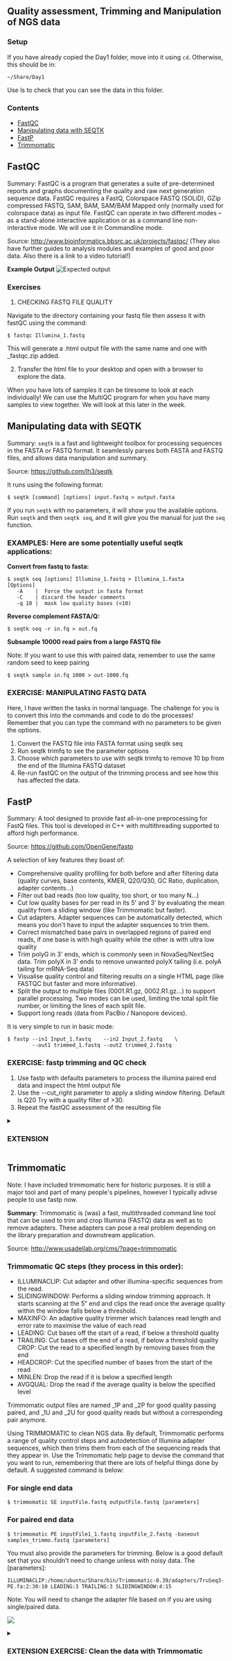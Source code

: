## Quality assessment, Trimming and Manipulation of NGS data 
### Setup
If you have already copied the Day1 folder, move into it using ```cd```. Otherwise, this should be in: 
```
~/Share/Day1
```
Use ls to check that you can see the data in this folder.

### Contents
- [FastQC](#fastqc)
- [Manipulating data with SEQTK](#manipulating-data-with-seqtk)
- [FastP](#fastp)
- [Trimmomatic](#trimmomatic)


## FastQC 
Summary: FastQC is a program that generates a suite of pre-determined reports and graphs documenting the quality and raw next generation sequence data. FastQC requires a FastQ, Colorspace FASTQ (SOLiD), GZip compressed FASTQ, SAM, BAM, SAM/BAM Mapped only (normally used for colorspace data) as input file. FastQC can operate in two different modes – as a stand-alone interactive application or as a command line non-interactive mode.  We will use it in Commandline mode.

Source: http://www.bioinformatics.bbsrc.ac.uk/projects/fastqc/ (They also have further guides to analysis modules and examples of good and poor data. Also there is a link to a video tutorial!)

__Example Output__
![Expected output](images/FastQC_report.png)

### Exercises
1.  CHECKING FASTQ FILE QUALITY

Navigate to the directory containing your fastq file then assess it with fastQC using the command:
```
$ fastqc Illumina_1.fastq
```
This will generate a .html output file with the same name and one with _fastqc.zip added.

2. Transfer the html file to your desktop and open with a browser to explore the data.

When you have lots of samples it can be tiresome to look at each individually! We can use the MultiQC program for when you have many samples to view together. We will look at this later in the week.


## Manipulating data with SEQTK  

Summary: ```seqtk``` is a fast and lightweight toolbox for processing sequences in the FASTA or FASTQ format. It seamlessly parses both FASTA and FASTQ files, and allows data manipulation and summary. 

Source: https://github.com/lh3/seqtk 

It runs using the following format:
```
$ seqtk [command] [options] input.fastq > output.fasta
```
If you run ```seqtk``` with no parameters, it will show you the available options. Run ```seqtk``` and then ```seqtk seq```, and it will give you the manual for just the ```seq``` function.

### EXAMPLES: Here are some potentially useful seqtk applications:
__Convert from fastq to fasta:__
```
$ seqtk seq [options] Illumina_1.fastq > Illumina_1.fasta
[Options]
   -A    |  Force the output in fasta format
   -C    | discard the header comments
   -q 10 |  mask low quality bases (<10)
```
__Reverse complement FASTA/Q:__
```
$ seqtk seq -r in.fq > out.fq
```

__Subsample 10000 read pairs from a large FASTQ file__

Note: If you want to use this with paired data, remember to use the same random seed to keep pairing
```
$ seqtk sample in.fq 1000 > out-1000.fq
```

### EXERCISE: MANIPULATING FASTQ DATA
Here, I have written the tasks in normal language. The challenge for you is to convert this into the commands and code to do the processes! Remember that you can type the command with no parameters to be given the options.
1. Convert the FASTQ file into FASTA format using seqtk seq
2. Run seqtk trimfq to see the parameter options
3. Choose which parameters to use with seqtk trimfq to remove 10 bp from the end of the Illumina FASTQ dataset 
4. Re-run fastQC on the output of the trimming process and see how this has affected the data.

## FastP
Summary: A tool designed to provide fast all-in-one preprocessing for FastQ files. This tool is developed in C++ with multithreading supported to afford high performance.

Source: https://github.com/OpenGene/fastp 

A selection of key features they boast of:
* Comprehensive quality profiling for both before and after filtering data (quality curves, base contents, KMER, Q20/Q30, GC Ratio, duplication, adapter contents...)
* Filter out bad reads (too low quality, too short, or too many N...)
* Cut low quality bases for per read in its 5' and 3' by evaluating the mean quality from a sliding window (like Trimmomatic but faster).
* Cut adapters. Adapter sequences can be automatically detected, which means you don't have to input the adapter sequences to trim them.
* Correct mismatched base pairs in overlapped regions of paired end reads, if one base is with high quality while the other is with ultra low quality
* Trim polyG in 3' ends, which is commonly seen in NovaSeq/NextSeq data. Trim polyX in 3' ends to remove unwanted polyX tailing (i.e. polyA tailing for mRNA-Seq data)
* Visualise quality control and filtering results on a single HTML page (like FASTQC but faster and more informative).
* Split the output to multiple files (0001.R1.gz, 0002.R1.gz...) to support parallel processing. Two modes can be used, limiting the total split file number, or limiting the lines of each split file.
* Support long reads (data from PacBio / Nanopore devices).

It is very simple to run in basic mode:
```
$ fastp --in1 Input_1.fastq    --in2 Input_2.fastq    \
        --out1 trimmed_1.fastq --out2 trimmed_2.fastq
```

### EXERCISE: fastp trimming and QC check

1. Use fastp with defaults parameters to process the illumina paired end data and inspect the html output file
2. Use the --cut_right parameter to apply a sliding window filtering. Default is Q20 Try with a quality filter of >30.
3. Repeat the fastQC assessment of the resulting file

<details>
  <summary>
  
  ### EXTENSION
  
  </summary>
    4. Use the “merge” parameter to combine the overlapping paired end reads into contigs. What proportion overlap?
    5. Repeat FastQC on this new output

</details>

## Trimmomatic 
Note: I have included trimmomatic here for historic purposes. It is still a major tool and part of many people's pipelines, however I typically adivse people to use fastp now.

__Summary__: Trimmomatic is (was) a fast, multithreaded command line tool that can be used to trim and crop Illumina (FASTQ) data as well as to remove adapters. These adapters can pose a real problem depending on the library preparation and downstream application. 

Source: http://www.usadellab.org/cms/?page=trimmomatic 

### Trimmomatic QC steps (they process in this order):
- ILLUMINACLIP: Cut adapter and other illumina-specific sequences from the read. 
- SLIDINGWINDOW: Performs a sliding window trimming approach. It starts scanning at the 5‟ end and clips the read once the average quality within the window falls below a threshold. 
- MAXINFO: An adaptive quality trimmer which balances read length and error rate to maximise the value of each read 
- LEADING: Cut bases off the start of a read, if below a threshold quality 
- TRAILING: Cut bases off the end of a read, if below a threshold quality CROP: Cut the read to a specified length by removing bases from the end 
- HEADCROP: Cut the specified number of bases from the start of the read 
- MINLEN: Drop the read if it is below a specified length 
- AVGQUAL: Drop the read if the average quality is below the specified level 

Trimmomatic output files are named _1P and _2P for good quality passing paired, and _1U and _2U for good quality reads but without a corresponding pair anymore.

Using TRIMMOMATIC to clean NGS data.
By default, Trimmomatic performs a range of quality control steps and autodetection of Illumina adapter sequences, which then trims them from each of the sequencing reads that they appear in. Use the Trimmomatic help page to devise the command that you want to run, remembering that there are lots of helpful things done by default. A suggested command is below:

### For single end data
```
$ trimmomatic SE inputFile.fastq outputFile.fastq [parameters]
```
### For paired end data
```
$ trimmomatic PE inputFile1_1.fastq inputFile_2.fastq -baseout samples_trimmo.fastq [parameters]
```

You must also provide the parameters for trimming. Below is a good default set that you shouldn’t need to change unless with noisy data. The [parameters]:
```
ILLUMINACLIP:/home/ubuntu/Share/bin/Trimmomatic-0.39/adapters/TruSeq3-PE.fa:2:30:10 LEADING:3 TRAILING:3 SLIDINGWINDOW:4:15
```

Note: You will need to change the adapter file based on if you are using single/paired data.

![](images/TrimmomaticManual.png)

<details>
  <summary>
  
  ### EXTENSION EXERCISE: Clean the data with Trimmomatic
  
  </summary>

1. Run paired end trimmomatic with Illumina_1.fastq and Illumina_2.fastq. Don’t forget to include the parameters!
2. Now run fastQC again on the clean and see how it has improved/changed the data.
3. Make the sliding window quality requirement more restrictive by increasing from 15 to 30 to see the effect.
4. Contrast Trimmomatic & fastp QC processes
</details>
